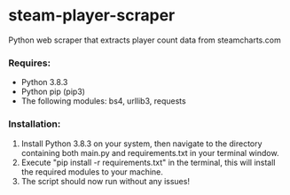 # steam-player-scraper
Python web scraper that extracts player count data from steamcharts.com

### Requires:
- Python 3.8.3
- Python pip (pip3)
- The following modules: bs4, urllib3, requests

### Installation:
1. Install Python 3.8.3 on your system, then navigate to the directory containing both main.py and requirements.txt in your terminal window.
2. Execute "pip install -r requirements.txt" in the terminal, this will install the required modules to your machine.
3. The script should now run without any issues!
